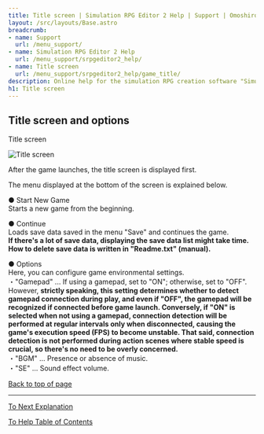 ```yaml
---
title: Title screen | Simulation RPG Editor 2 Help | Support | Omoshiro Game Shrine
layout: /src/layouts/Base.astro
breadcrumb:
- name: Support
  url: /menu_support/
- name: Simulation RPG Editor 2 Help
  url: /menu_support/srpgeditor2_help/
- name: Title screen
  url: /menu_support/srpgeditor2_help/game_title/
description: Online help for the simulation RPG creation software "Simulation RPG Editor 2". "Title screen".
h1: Title screen
---
```


<a name="TOP"></a> 

## Title screen and options

Title screen

![Title screen](/menu_support/srpgeditor2_help/game_title/title.jpg)

After the game launches, the title screen is displayed first.  

The menu displayed at the bottom of the screen is explained below.  

● Start New Game  
Starts a new game from the beginning.  

● Continue  
Loads save data saved in the menu "Save" and continues the game.  
**If there's a lot of save data, displaying the save data list might take time.**  
**How to delete save data is written in "Readme.txt" (manual).**  

● Options  
Here, you can configure game environmental settings.  
・"Gamepad" ... If using a gamepad, set to "ON"; otherwise, set to "OFF". However, **strictly speaking, this setting determines whether to detect gamepad connection during play, and even if "OFF", the gamepad will be recognized if connected before game launch. Conversely, if "ON" is selected when not using a gamepad, connection detection will be performed at regular intervals only when disconnected, causing the game's execution speed (FPS) to become unstable. That said, connection detection is not performed during action scenes where stable speed is crucial, so there's no need to be overly concerned.**  
・"BGM" ... Presence or absence of music.  
・"SE" ... Sound effect volume.  

[Back to top of page](#TOP)

---

  

[To Next Explanation](../game_status/)

[To Help Table of Contents](../)